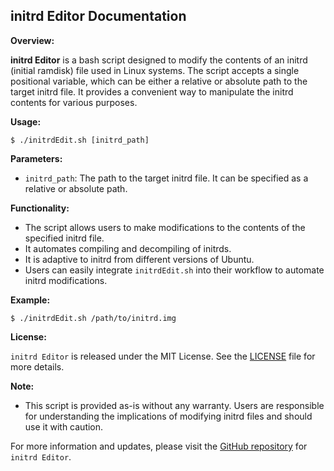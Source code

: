## initrd Editor Documentation

**Overview:**

**initrd Editor** is a bash script designed to modify the contents of an initrd (initial ramdisk) file used in Linux systems. The script accepts a single positional variable, which can be either a relative or absolute path to the target initrd file. It provides a convenient way to manipulate the initrd contents for various purposes.

**Usage:**

```shell
$ ./initrdEdit.sh [initrd_path]
```

**Parameters:**

- `initrd_path`: The path to the target initrd file. It can be specified as a relative or absolute path.

**Functionality:**

- The script allows users to make modifications to the contents of the specified initrd file.
- It automates compiling and decompiling of initrds.
- It is adaptive to initrd from different versions of Ubuntu.
- Users can easily integrate `initrdEdit.sh` into their workflow to automate initrd modifications.

**Example:**

```shell
$ ./initrdEdit.sh /path/to/initrd.img
```

**License:**

`initrd Editor` is released under the MIT License. See the [LICENSE](https://raw.githubusercontent.com/enricolam/initrd-Editor/main/LICENSE) file for more details.

**Note:**

- This script is provided as-is without any warranty. Users are responsible for understanding the implications of modifying initrd files and should use it with caution.

For more information and updates, please visit the [GitHub repository](https://github.com/enricolam/initrd-Editor) for `initrd Editor`.
